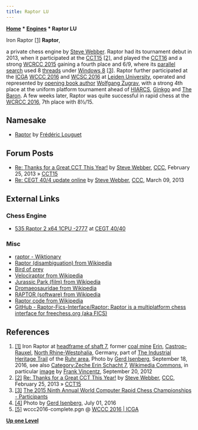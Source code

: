 ```yaml
---
title: Raptor LU
---
```

**[Home](Home "Home") \* [Engines](Engines "Engines") \* Raptor LU**



 [](File:IronRaptorErin.JPG) Iron Raptor <a id="cite-note-1" href="#cite-ref-1">[1]</a> 
**Raptor**,  

a private chess engine by [Steve Webber](index.php?title=Steve_Webber&action=edit&redlink=1 "Steve Webber (page does not exist)"). Raptor had its tournament debut in 2013, when it participated at the [CCT15](CCT15 "CCT15") <a id="cite-note-2" href="#cite-ref-2">[2]</a>, 
and played the [CCT16](CCT16 "CCT16") and a strong [WCRCC 2015](WCRCC_2015 "WCRCC 2015") gaining a fourth place and 6/9, where its [parallel search](Parallel_Search "Parallel Search") used 8 [threads](Thread "Thread") under [Windows 8](Windows#8 "Windows") <a id="cite-note-3" href="#cite-ref-3">[3]</a>. 
Raptor further participated at the [ICGA](ICGA "ICGA") [WCCC 2016](WCCC_2016 "WCCC 2016") and [WCSC 2016](WCSC_2016 "WCSC 2016") at [Leiden University](Leiden_University "Leiden University"), operated and represented by [opening book author](Category:Opening_Book_Author "Category:Opening Book Author") [Wolfgang Zugrav](Wolfgang_Zugrav "Wolfgang Zugrav"), with a strong 4th place at the uniform platform tournament ahead of [HIARCS](HIARCS "HIARCS"), [Ginkgo](Ginkgo "Ginkgo") and [The Baron](The_Baron "The Baron"). A few weeks later, Raptor was quite successful in rapid chess at the [WCRCC 2016](WCRCC_2016 "WCRCC 2016"), 7th place with 8½/15. 



## Namesake


* [Raptor](Raptor "Raptor") by [Frédéric Louguet](Fr%C3%A9d%C3%A9ric_Louguet "Frédéric Louguet")


## Forum Posts


* [Re: Thanks for a Great CCT This Year!](http://www.talkchess.com/forum/viewtopic.php?t=47323&start=3) by [Steve Webber](index.php?title=Steve_Webber&action=edit&redlink=1 "Steve Webber (page does not exist)"), [CCC](CCC "CCC"), February 25, 2013 » [CCT15](CCT15 "CCT15")
* [Re: CEGT 40/4 update online](http://www.talkchess.com/forum/viewtopic.php?t=47452&start=1) by [Steve Webber](index.php?title=Steve_Webber&action=edit&redlink=1 "Steve Webber (page does not exist)"), [CCC](CCC "CCC"), March 09, 2013


## External Links


### Chess Engine


* [535 Raptor 2 x64 1CPU -2777](http://www.cegt.net/40_40%20Rating%20List/40_40%20All%20Versions/535.html) at [CEGT 40/40](CEGT "CEGT")


### Misc


* [raptor - Wiktionary](http://en.wiktionary.org/wiki/raptor)
* [Raptor (disambiguation) from Wikipedia](https://en.wikipedia.org/wiki/Raptor)
* [Bird of prey](https://en.wikipedia.org/wiki/Bird_of_prey)
* [Velociraptor from Wikipedia](https://en.wikipedia.org/wiki/Velociraptor)
* [Jurassic Park (film) from Wikipedia](https://en.wikipedia.org/wiki/Jurassic_Park_%28film%29)
* [Dromaeosauridae from Wikipedia](https://en.wikipedia.org/wiki/Dromaeosauridae)
* [RAPTOR (software) from Wikipedia](https://en.wikipedia.org/wiki/RAPTOR_%28software%29)
* [Raptor code from Wikipedia](https://en.wikipedia.org/wiki/Raptor_code)
* [GitHub - Raptor-Fics-Interface/Raptor: Raptor is a multiplatform chess interface for freechess.org (aka FICS)](https://github.com/raptor-fics-interface/raptor)


## References


 1. <a id="cite-ref-1" href="#cite-note-1">[1]</a> Iron Raptor at [headframe of shaft 7](https://commons.wikimedia.org/wiki/File:Castrop-Rauxel_-_Erinstra%C3%9Fe_-_Schacht7_01_ies.jpg?uselang=en), former [coal mine](https://en.wikipedia.org/wiki/Coal_mining) [Erin](https://de.wikipedia.org/wiki/Zeche_Erin), [Castrop-Rauxel](https://en.wikipedia.org/wiki/Castrop-Rauxel), [North Rhine-Westphalia](https://en.wikipedia.org/wiki/North_Rhine-Westphalia), Germany, part of [The Industrial Heritage Trail](Category:Industrial_Heritage_Trail "Category:Industrial Heritage Trail") of the [Ruhr area](https://en.wikipedia.org/wiki/Ruhr), Photo by [Gerd Isenberg](Gerd_Isenberg "Gerd Isenberg"), September 18, 2016, see also [Category:Zeche Erin Schacht 7](https://commons.wikimedia.org/wiki/Category:Zeche_Erin_Schacht_7), [Wikimedia Commons](https://en.wikipedia.org/wiki/Wikimedia_Commons), in particular [image](https://commons.wikimedia.org/wiki/File:Castrop-Rauxel_-_Erinstra%C3%9Fe_-_Schacht7_01_ies.jpg?uselang=en) by [Frank Vincentz](https://commons.wikimedia.org/wiki/User:Ies/L_Castrop-Rauxel), September 20, 2012 
2. <a id="cite-ref-2" href="#cite-note-2">[2]</a> [Re: Thanks for a Great CCT This Year!](http://www.talkchess.com/forum/viewtopic.php?t=47323&start=3) by [Steve Webber](index.php?title=Steve_Webber&action=edit&redlink=1 "Steve Webber (page does not exist)"), [CCC](CCC "CCC"), February 25, 2013 » [CCT15](CCT15 "CCT15")
3. <a id="cite-ref-3" href="#cite-note-3">[3]</a> [The 2015 Ninth Annual World Computer Rapid Chess Championships - Participants](http://aigames.net/ACCA/ACCAWCRCC/2015ACCAWCRCC/WCRCCPart.html)
4. <a id="cite-ref-4" href="#cite-note-4">[4]</a> Photo by [Gerd Isenberg](Gerd_Isenberg "Gerd Isenberg"), July 01, 2016
5. <a id="cite-ref-5" href="#cite-note-5">[5]</a> wccc2016-complete.pgn @ [WCCC 2016 | ICGA](https://icga.org/?page_id=1676)

**[Up one Level](Engines "Engines")**







 
